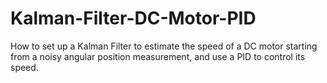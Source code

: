 # Kalman-Filter-DC-Motor-PID
How to set up a Kalman Filter to estimate the speed of a DC motor starting from a noisy angular position measurement, and use a PID to control its speed.
